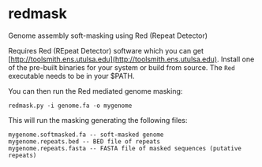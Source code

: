 # redmask
Genome assembly soft-masking using Red (Repeat Detector)

Requires Red (REpeat Detector) software which you can get [http://toolsmith.ens.utulsa.edu](http://toolsmith.ens.utulsa.edu).  Install one of the pre-built binaries for your system or build from source.  The `Red` executable needs to be in your $PATH. 

You can then run the Red mediated genome masking:
```
redmask.py -i genome.fa -o mygenome
```
This will run the masking generating the following files:

```
mygenome.softmasked.fa -- soft-masked genome
mygenome.repeats.bed -- BED file of repeats
mygenome.repeats.fasta -- FASTA file of masked sequences (putative repeats)
````
